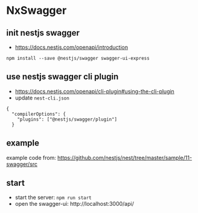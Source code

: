# NxSwagger

## init nestjs swagger
* https://docs.nestjs.com/openapi/introduction

`npm install --save @nestjs/swagger swagger-ui-express`

## use nestjs swagger cli plugin
* https://docs.nestjs.com/openapi/cli-plugin#using-the-cli-plugin
* update `nest-cli.json`
```
{
  "compilerOptions": {
    "plugins": ["@nestjs/swagger/plugin"]
  }
```

## example
example code from: https://github.com/nestjs/nest/tree/master/sample/11-swagger/src

## start
* start the server: `npm run start`
* open the swagger-ui: http://localhost:3000/api/
